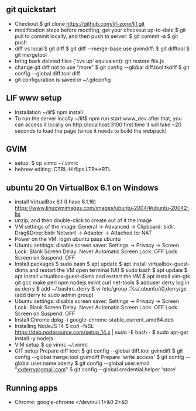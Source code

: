 ## git quickstart
- Checkout
  $ git clone https://github.com/lif-zone/lif.git
- modification steps
  before modifing, get your checkout up-to-date
  $ git pull
  to commit locally, and then push to server:
  $ git commit -a
  $ git push
- diff vs local
  $ git diff
  $ git diff --merge-base
  use gvimdiff:
  $ git difftool
  $ git mergetool
- bring back deleted files ('cvs up' equivalent):
  git restore file.js
- change git diff not to use "more"
  $ git config --global diff.tool tkdiff
  $ git config --global diff.tool diff
- git configuration is saved in ~/.gitconfig

## LIF www setup
- Installation
  ~/lif$ npm install
- To run the server locally
  ~/lif$ npm run start:www_dev
  after that, you can access it locally on http://localhost:3100
  first time it will take ~20 seconds to load the page (since it needs to
  build the webpack)

## GVIM
- setup:
  $ cp vimrc ~/.vimrc
- hebrew editing: CTRL-H flips LTR<->RTL

## ubuntu 20 On VirtualBox 6.1 on Windows
- install VirtualBox 6.1 (I have 6.1.16)
  https://www.linuxvmimages.com/images/ubuntu-2004/#ubuntu-20042-lts
- unzip, and then double-click to create out of it the image
- VM settings of the image:
  General -> Advanced -> Clipboard: bidir. Drag&Drop: bidir
  Networt -> Adapter -> Attached to: NAT
- Power on the VM:
  login ubuntu pass ubuntu
- Ubuntu settings: disable screen saver:
  Settings -> Privacy -> Screen Lock:
  Blank Screen Delay: Never
  Automatic Screen Lock: OFF
  Lock Screen on Suspend: OFF
- Install packages
  $ sudo bash
  $ apt update
  $ apt install virtualbox-guest-dkms
  and restart the VM
  open terminal (UI)
  $ sudo bash
  $ apt update
  $ apt install virtualbox-guest-dkms
  and restart the VM
  $ apt install vim-gtk git gcc make perl npm nodejs eslint curl net-tools
  $ adduser derry
  log in as derry
  $ add ~/.bashrc_derry
  $ vi /etc/group :%s/.ubuntu/\0,derry/gc (add derry to sudo admin group)
- Ubuntu settings: disable screen saver:
  Settings -> Privacy -> Screen Lock:
  Blank Screen Delay: Never
  Automatic Screen Lock: OFF
  Lock Screen on Suspend: OFF
- Install Chrome
  dpkg -i google-chrome-stable_current_amd64.deb
- Installing NodeJS 14
  $ curl -fsSL https://deb.nodesource.com/setup_14.x | sudo -E bash -
  $ sudo apt-get install -y nodejs
- VIM setup
  $ cp vimrc ~/.vimrc
- GIT setup
  Prepare diff tool:
  $ git config --global diff.tool gvimdiff
  $ git config --global merge.tool gvimdiff
  Prepare 'write access'
  $ git config --global user.name xderry
  $ git config --global user.email "xxderry@gmail.com"
  $ git config --global credential.helper 'store'

## Running apps
- Chrome: google-chrome </dev/null 1>&0 2>&0

